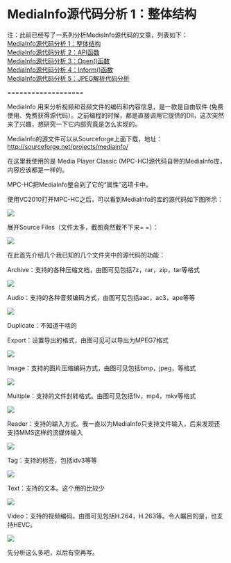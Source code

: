 # MediaInfo源代码分析 1：整体结构

注：此前已经写了一系列分析MediaInfo源代码的文章，列表如下：  
[MediaInfo源代码分析 1：整体结构](http://blog.csdn.net/leixiaohua1020/article/details/12016231)  
[MediaInfo源代码分析 2：API函数](http://blog.csdn.net/leixiaohua1020/article/details/12449277)  
[MediaInfo源代码分析 3：Open()函数](http://blog.csdn.net/leixiaohua1020/article/details/12449803)  
[MediaInfo源代码分析 4：Inform()函数](http://blog.csdn.net/leixiaohua1020/article/details/12451561)  
[MediaInfo源代码分析 5：JPEG解析代码分析](http://blog.csdn.net/leixiaohua1020/article/details/12452991)  

===================

MediaInfo 用来分析视频和音频文件的编码和内容信息，是一款是自由软件 (免费使用、免费获得源代码）。之前编程的时候，都是直接调用它提供的Dll，这次突然来了兴趣，想研究一下它内部究竟是怎么实现的。

MediaInfo的源文件可以从Sourceforge上面下载，地址：http://sourceforge.net/projects/mediainfo/

在这里我使用的是 Media Player Classic (MPC-HC)源代码自带的MediaInfo库，内容应该都是一样的。

MPC-HC把MediaInfo整合到了它的“属性”选项卡中。

使用VC2010打开MPC-HC之后，可以看到MediaInfo的库的源代码如下图所示：

![](http://img.blog.csdn.net/20130925155328140?watermark/2/text/aHR0cDovL2Jsb2cuY3Nkbi5uZXQvbGVpeGlhb2h1YTEwMjA=/font/5a6L5L2T/fontsize/400/fill/I0JBQkFCMA==/dissolve/70/gravity/Center)  

展开Source Files（文件太多，截图竟然截不下来= =）：

![](http://img.blog.csdn.net/20130925155440453?watermark/2/text/aHR0cDovL2Jsb2cuY3Nkbi5uZXQvbGVpeGlhb2h1YTEwMjA=/font/5a6L5L2T/fontsize/400/fill/I0JBQkFCMA==/dissolve/70/gravity/Center)  

在此首先介绍几个我已知的几个文件夹中的源代码的功能：

Archive：支持的各种压缩文档，由图可见包括7z，rar，zip，tar等格式

![](http://img.blog.csdn.net/20130925155951093?watermark/2/text/aHR0cDovL2Jsb2cuY3Nkbi5uZXQvbGVpeGlhb2h1YTEwMjA=/font/5a6L5L2T/fontsize/400/fill/I0JBQkFCMA==/dissolve/70/gravity/Center)  

Audio：支持的各种音频编码方式，由图可见包括aac，ac3，ape等等

![](http://img.blog.csdn.net/20130925160040171?watermark/2/text/aHR0cDovL2Jsb2cuY3Nkbi5uZXQvbGVpeGlhb2h1YTEwMjA=/font/5a6L5L2T/fontsize/400/fill/I0JBQkFCMA==/dissolve/70/gravity/Center)  

Duplicate：不知道干啥的

Export：设置导出的格式，由图可见可以导出为MPEG7格式

![](http://img.blog.csdn.net/20130925160331296?watermark/2/text/aHR0cDovL2Jsb2cuY3Nkbi5uZXQvbGVpeGlhb2h1YTEwMjA=/font/5a6L5L2T/fontsize/400/fill/I0JBQkFCMA==/dissolve/70/gravity/Center)  

Image：支持的图片压缩编码方式，由图可见包括bmp，jpeg，等格式

![](http://img.blog.csdn.net/20130925160554296?watermark/2/text/aHR0cDovL2Jsb2cuY3Nkbi5uZXQvbGVpeGlhb2h1YTEwMjA=/font/5a6L5L2T/fontsize/400/fill/I0JBQkFCMA==/dissolve/70/gravity/Center)  

Muitiple：支持的文件封转格式。由图可见包括flv，mp4，mkv等格式

![](http://img.blog.csdn.net/20130925160647218?watermark/2/text/aHR0cDovL2Jsb2cuY3Nkbi5uZXQvbGVpeGlhb2h1YTEwMjA=/font/5a6L5L2T/fontsize/400/fill/I0JBQkFCMA==/dissolve/70/gravity/Center)  

Reader：支持的输入方式。我一直以为MediaInfo只支持文件输入，后来发现还支持MMS这样的流媒体输入

![](http://img.blog.csdn.net/20130925160734609?watermark/2/text/aHR0cDovL2Jsb2cuY3Nkbi5uZXQvbGVpeGlhb2h1YTEwMjA=/font/5a6L5L2T/fontsize/400/fill/I0JBQkFCMA==/dissolve/70/gravity/Center)  

Tag：支持的标签，包括idv3等等

![](http://img.blog.csdn.net/20130925160936734?watermark/2/text/aHR0cDovL2Jsb2cuY3Nkbi5uZXQvbGVpeGlhb2h1YTEwMjA=/font/5a6L5L2T/fontsize/400/fill/I0JBQkFCMA==/dissolve/70/gravity/Center)  

Text：支持的文本。这个用的比较少

![](http://img.blog.csdn.net/20130925161033625?watermark/2/text/aHR0cDovL2Jsb2cuY3Nkbi5uZXQvbGVpeGlhb2h1YTEwMjA=/font/5a6L5L2T/fontsize/400/fill/I0JBQkFCMA==/dissolve/70/gravity/Center)  

Video：支持的视频编码。由图可见包括H.264，H.263等。令人瞩目的是，也支持HEVC。

![](http://img.blog.csdn.net/20130925161229750?watermark/2/text/aHR0cDovL2Jsb2cuY3Nkbi5uZXQvbGVpeGlhb2h1YTEwMjA=/font/5a6L5L2T/fontsize/400/fill/I0JBQkFCMA==/dissolve/70/gravity/Center)  

先分析这么多吧，以后有空再写。
